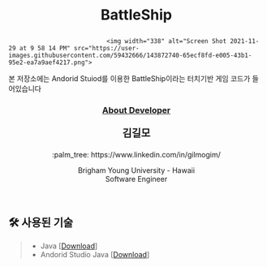 
# <p align="center"> BattleShip</p>
                               <img width="338" alt="Screen Shot 2021-11-29 at 9 58 14 PM" src="https://user-images.githubusercontent.com/59432666/143872740-65ecf8fd-e005-43b1-95e2-ea7a9aef4217.png">
<p>
본 저장소에는 Andorid Stuiod를 이용한 BattleShip이라는 터치기반 게임 코드가 들어있습니다
<br/>


### <p align="center" style="text-decoration:underline">About Developer</p>

**<p align="center" style="font-size:15pt">김길모</p>**
<p align="center">:palm_tree: https://www.linkedin.com/in/gilmogim/ </p>
<p align="center">
Brigham Young University - Hawaii<br/>
Software Engineer<br/>
</p>
<br/>

## :hammer_and_wrench: 사용된 기술
> + Java [[Download](https://www.java.com/en/download/manual.jsp)]
> + Andorid Studio Java [[Download](https://developer.android.com/studio)]

<br/>
